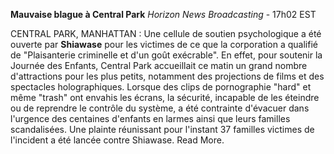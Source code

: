 ﻿**Mauvaise blague à Central Park**
*Horizon News Broadcasting* - 17h02 EST

CENTRAL PARK, MANHATTAN : Une cellule de soutien psychologique a été ouverte par **Shiawase** pour les victimes de ce que la corporation a qualifié de "Plaisanterie criminelle et d'un goût exécrable". En effet, pour soutenir la Journée des Enfants, Central Park accueillait ce matin un grand nombre d'attractions pour les plus petits, notamment des projections de films et des spectacles holographiques. Lorsque des clips de pornographie "hard" et même "trash" ont envahis les écrans, la sécurité, incapable de les éteindre ou de reprendre le contrôle du système, a été contrainte d'évacuer dans l'urgence des centaines d'enfants en larmes ainsi que leurs familles scandalisées. Une plainte réunissant pour l'instant 37 familles victimes de l'incident a été lancée contre Shiawase. Read More.
